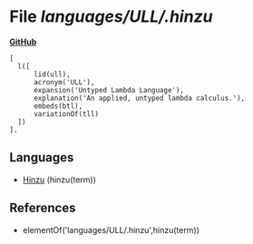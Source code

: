 # File _languages/ULL/.hinzu_
**[GitHub](https://github.com/softlang/yas/blob/master/languages/ULL/.hinzu)**
```
[
  l([
      lid(ull),
      acronym('ULL'),
      expansion('Untyped Lambda Language'),
      explanation('An applied, untyped lambda calculus.'),
      embeds(btl),
      variationOf(tll)
  ])
].
```

## Languages
* [Hinzu](../languages/Hinzu.md) (hinzu(term))

## References
* elementOf('languages/ULL/.hinzu',hinzu(term))
